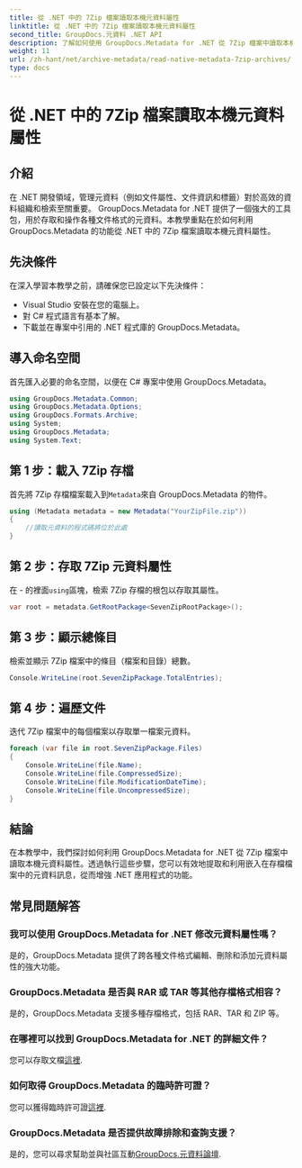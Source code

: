 ```yaml
---
title: 從 .NET 中的 7Zip 檔案讀取本機元資料屬性
linktitle: 從 .NET 中的 7Zip 檔案讀取本機元資料屬性
second_title: GroupDocs.元資料 .NET API
description: 了解如何使用 GroupDocs.Metadata for .NET 從 7Zip 檔案中讀取本機元資料屬性。增強 .NET 應用程式的資料管理功能。
weight: 11
url: /zh-hant/net/archive-metadata/read-native-metadata-7zip-archives/
type: docs
---
```

# 從 .NET 中的 7Zip 檔案讀取本機元資料屬性

## 介紹
在 .NET 開發領域，管理元資料（例如文件屬性、文件資訊和標籤）對於高效的資料組織和檢索至關重要。 GroupDocs.Metadata for .NET 提供了一個強大的工具包，用於存取和操作各種文件格式的元資料。本教學重點在於如何利用 GroupDocs.Metadata 的功能從 .NET 中的 7Zip 檔案讀取本機元資料屬性。 
## 先決條件
在深入學習本教學之前，請確保您已設定以下先決條件：
- Visual Studio 安裝在您的電腦上。
- 對 C# 程式語言有基本了解。
- 下載並在專案中引用的 .NET 程式庫的 GroupDocs.Metadata。

## 導入命名空間
首先匯入必要的命名空間，以便在 C# 專案中使用 GroupDocs.Metadata。
```csharp
using GroupDocs.Metadata.Common;
using GroupDocs.Metadata.Options;
using GroupDocs.Formats.Archive;
using System;
using GroupDocs.Metadata;
using System.Text;
```
## 第 1 步：載入 7Zip 存檔
首先將 7Zip 存檔檔案載入到`Metadata`來自 GroupDocs.Metadata 的物件。
```csharp
using (Metadata metadata = new Metadata("YourZipFile.zip"))
{
    //讀取元資料的程式碼將位於此處
}
```
## 第 2 步：存取 7Zip 元資料屬性
在 - 的裡面`using`區塊，檢索 7Zip 存檔的根包以存取其屬性。
```csharp
var root = metadata.GetRootPackage<SevenZipRootPackage>();
```
## 第 3 步：顯示總條目
檢索並顯示 7Zip 檔案中的條目（檔案和目錄）總數。
```csharp
Console.WriteLine(root.SevenZipPackage.TotalEntries);
```
## 第 4 步：遍歷文件
迭代 7Zip 檔案中的每個檔案以存取單一檔案元資料。
```csharp
foreach (var file in root.SevenZipPackage.Files)
{
    Console.WriteLine(file.Name);
    Console.WriteLine(file.CompressedSize);
    Console.WriteLine(file.ModificationDateTime);
    Console.WriteLine(file.UncompressedSize);
}
```

## 結論
在本教學中，我們探討如何利用 GroupDocs.Metadata for .NET 從 7Zip 檔案中讀取本機元資料屬性。透過執行這些步驟，您可以有效地提取和利用嵌入在存檔檔案中的元資料訊息，從而增強 .NET 應用程式的功能。

## 常見問題解答
### 我可以使用 GroupDocs.Metadata for .NET 修改元資料屬性嗎？
是的，GroupDocs.Metadata 提供了跨各種文件格式編輯、刪除和添加元資料屬性的強大功能。
### GroupDocs.Metadata 是否與 RAR 或 TAR 等其他存檔格式相容？
是的，GroupDocs.Metadata 支援多種存檔格式，包括 RAR、TAR 和 ZIP 等。
### 在哪裡可以找到 GroupDocs.Metadata for .NET 的詳細文件？
您可以存取文檔[這裡](https://tutorials.groupdocs.com/metadata/net/).
### 如何取得 GroupDocs.Metadata 的臨時許可證？
您可以獲得臨時許可證[這裡](https://purchase.groupdocs.com/temporary-license/).
### GroupDocs.Metadata 是否提供故障排除和查詢支援？
是的，您可以尋求幫助並與社區互動[GroupDocs.元資料論壇](https://forum.groupdocs.com/c/metadata/14).